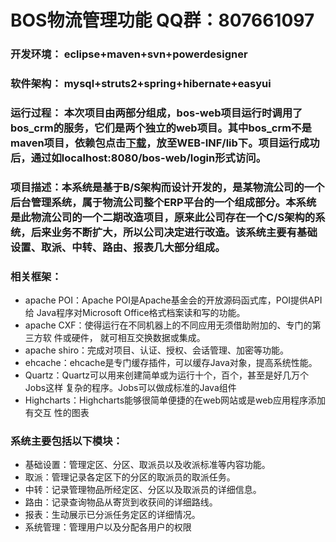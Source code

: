 ﻿# BOS物流管理功能 QQ群：807661097

### 开发环境： eclipse+maven+svn+powerdesigner

### 软件架构： mysql+struts2+spring+hibernate+easyui

### 运行过程： 本次项目由两部分组成，bos-web项目运行时调用了bos_crm的服务，它们是两个独立的web项目。其中bos_crm不是maven项目，依赖包点击[下载](https://pan.baidu.com/s/1vfG9hle59Es0Zb6lLlJHfQ)，放至WEB-INF/lib下。项目运行成功后，通过如localhost:8080/bos-web/login形式访问。

### 项目描述：本系统是基于B/S架构而设计开发的，是某物流公司的一个后台管理系统，属于物流公司整个ERP平台的一个组成部分。本系统是此物流公司的一个二期改造项目，原来此公司存在一个C/S架构的系统，后来业务不断扩大，所以公司决定进行改造。该系统主要有基础设置、取派、中转、路由、报表几大部分组成。

### 相关框架：
- apache POI：Apache POI是Apache基金会的开放源码函式库，POI提供API给					  Java程序对Microsoft Office格式档案读和写的功能。
- apache CXF：使得运行在不同机器上的不同应用无须借助附加的、专门的第三方软				  件或硬件， 就可相互交换数据或集成。
- apache shiro：完成对项目、认证、授权、会话管理、加密等功能。
- ehcache：ehcache是专门缓存插件，可以缓存Java对象，提高系统性能。
- Quartz：Quartz可以用来创建简单或为运行十个，百个，甚至是好几万个Jobs这样			  复杂的程序。Jobs可以做成标准的Java组件
- Highcharts：Highcharts能够很简单便捷的在web网站或是web应用程序添加有交互				 性的图表

### 系统主要包括以下模块：
- 基础设置：管理定区、分区、取派员以及收派标准等内容功能。
- 取派：管理记录各定区下的分区的取派员的取派任务。
- 中转：记录管理物品所经定区、分区以及取派员的详细信息。
- 路由：记录查询物品从寄货到收获间的详细路线。
- 报表：生动展示已分派任务定区的详细情况。
- 系统管理：管理用户以及分配各用户的权限






